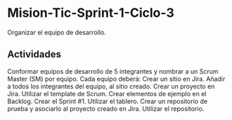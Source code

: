# Mision-Tic-Sprint-1-Ciclo-3
Organizar el equipo de desarrollo.
## Actividades

Conformar equipos de desarrollo de 5 integrantes y nombrar a un Scrum Master (SM)  por equipo.
Cada equipo deberá:
Crear un sitio en Jira.
Añadir a todos los integrantes del equipo, al sitio creado.
Crear un proyecto en Jira.
Utilizar el template de Scrum.
Crear elementos de ejemplo en el Backlog.
Crear el Sprint #1.
Utilizar el tablero.
Crear un repositorio de prueba y asociarlo al proyecto creado en Jira.
Utilizar el repositorio.
